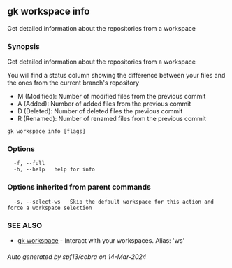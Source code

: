 ## gk workspace info

Get detailed information about the repositories from a workspace

### Synopsis

Get detailed information about the repositories from a workspace

You will find a status column showing the difference between your files and the ones from the current branch's repository
- M (Modified): Number of modified files from the previous commit
- A (Added): Number of added files from the previous commit
- D (Deleted): Number of deleted files the previous commit
- R (Renamed): Number of renamed files from the previous commit

```
gk workspace info [flags]
```

### Options

```
  -f, --full   
  -h, --help   help for info
```

### Options inherited from parent commands

```
  -s, --select-ws   Skip the default workspace for this action and force a workspace selection
```

### SEE ALSO

* [gk workspace](gk_workspace.md)	 - Interact with your workspaces. Alias: 'ws'

###### Auto generated by spf13/cobra on 14-Mar-2024
